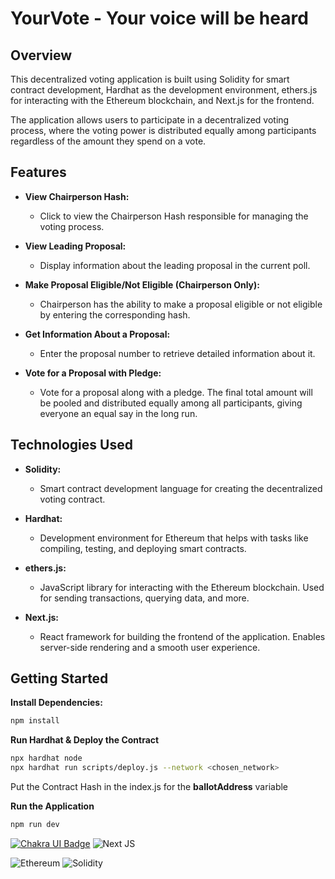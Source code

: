 # YourVote - Your voice will be heard

## Overview

This decentralized voting application is built using Solidity for smart contract development, Hardhat as the development environment, ethers.js for interacting with the Ethereum blockchain, and Next.js for the frontend.

The application allows users to participate in a decentralized voting process, where the voting power is distributed equally among participants regardless of the amount they spend on a vote.

## Features

- **View Chairperson Hash:**
  - Click to view the Chairperson Hash responsible for managing the voting process.

- **View Leading Proposal:**
  - Display information about the leading proposal in the current poll.

- **Make Proposal Eligible/Not Eligible (Chairperson Only):**
  - Chairperson has the ability to make a proposal eligible or not eligible by entering the corresponding hash.

- **Get Information About a Proposal:**
  - Enter the proposal number to retrieve detailed information about it.

- **Vote for a Proposal with Pledge:**
  - Vote for a proposal along with a pledge. The final total amount will be pooled and distributed equally among all participants, giving everyone an equal say in the long run.

## Technologies Used

- **Solidity:**
  - Smart contract development language for creating the decentralized voting contract.

- **Hardhat:**
  - Development environment for Ethereum that helps with tasks like compiling, testing, and deploying smart contracts.

- **ethers.js:**
  - JavaScript library for interacting with the Ethereum blockchain. Used for sending transactions, querying data, and more.

- **Next.js:**
  - React framework for building the frontend of the application. Enables server-side rendering and a smooth user experience.

## Getting Started

**Install Dependencies:**
```bash
npm install
```
**Run Hardhat & Deploy the Contract**
```bash
npx hardhat node
npx hardhat run scripts/deploy.js --network <chosen_network>
```
Put the Contract Hash in the index.js for the **ballotAddress** variable

**Run the Application**
```bash
npm run dev
```

[![Chakra UI Badge](https://img.shields.io/badge/Chakra--UI-319795?style=for-the-badge&logo=chakra-ui&logoColor=white)](#)
![Next JS](https://img.shields.io/badge/Next-black?style=for-the-badge&logo=next.js&logoColor=white)

![Ethereum](https://img.shields.io/badge/Ethereum-3C3C3D?style=for-the-badge&logo=Ethereum&logoColor=white)
![Solidity](https://img.shields.io/badge/Solidity-%23363636.svg?style=for-the-badge&logo=solidity&logoColor=white)